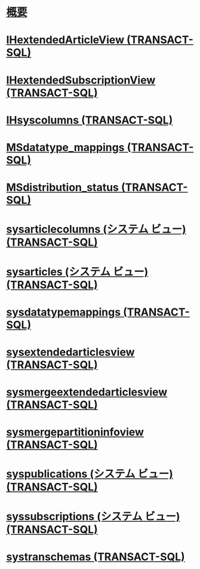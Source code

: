 # [概要](replication-views-transact-sql.md)  
# [IHextendedArticleView (TRANSACT-SQL)](ihextendedarticleview-transact-sql.md)  
# [IHextendedSubscriptionView (TRANSACT-SQL)](ihextendedsubscriptionview-transact-sql.md)  
# [IHsyscolumns (TRANSACT-SQL)](ihsyscolumns-transact-sql.md)  
# [MSdatatype_mappings (TRANSACT-SQL)](msdatatype-mappings-transact-sql.md)  
# [MSdistribution_status (TRANSACT-SQL)](msdistribution-status-transact-sql.md)  
# [sysarticlecolumns (システム ビュー) (TRANSACT-SQL)](sysarticlecolumns-system-view-transact-sql.md)  
# [sysarticles (システム ビュー) (TRANSACT-SQL)](sysarticles-system-view-transact-sql.md)  
# [sysdatatypemappings (TRANSACT-SQL)](sysdatatypemappings-transact-sql.md)  
# [sysextendedarticlesview (TRANSACT-SQL)](sysextendedarticlesview-transact-sql.md)  
# [sysmergeextendedarticlesview (TRANSACT-SQL)](sysmergeextendedarticlesview-transact-sql.md)  
# [sysmergepartitioninfoview (TRANSACT-SQL)](sysmergepartitioninfoview-transact-sql.md)  
# [syspublications (システム ビュー) (TRANSACT-SQL)](syspublications-system-view-transact-sql.md)  
# [syssubscriptions (システム ビュー) (TRANSACT-SQL)](syssubscriptions-system-view-transact-sql.md)  
# [systranschemas (TRANSACT-SQL)](systranschemas-transact-sql.md)  
